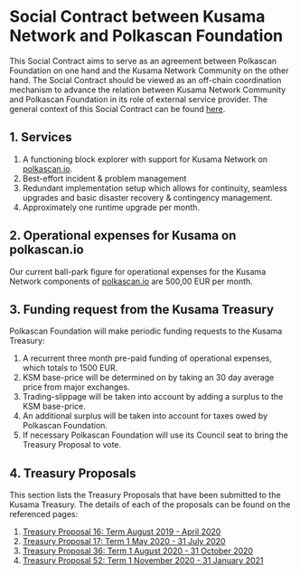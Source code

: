 # Social Contract between Kusama Network and Polkascan Foundation
This Social Contract aims to serve as an agreement between Polkascan Foundation on one hand and the Kusama Network Community on the other hand. The Social Contract should be viewed as an off-chain coordination mechanism to advance the relation between Kusama Network Community and Polkascan Foundation in its role of external service provider. The general context of this Social Contract can be found [here](https://github.com/polkascan/social-contract/blob/master/README.md).

## 1. Services
1. A functioning block explorer with support for Kusama Network on [polkascan.io](https://polkascan.io).
2. Best-effort incident & problem management
3. Redundant implementation setup which allows for continuity, seamless upgrades and basic disaster recovery & contingency management.
4. Approximately one runtime upgrade per month.

## 2. Operational expenses for Kusama on polkascan.io
Our current ball-park figure for operational expenses for the Kusama Network components of [polkascan.io](https://polkascan.io) are 500,00 EUR per month.

## 3. Funding request from the Kusama Treasury
Polkascan Foundation will make periodic funding requests to the Kusama Treasury:
1. A recurrent three month pre-paid funding of operational expenses, which totals to 1500 EUR.
2. KSM base-price will be determined on by taking an 30 day average price from major exchanges.
3. Trading-slippage will be taken into account by adding a surplus to the KSM base-price.
4. An additional surplus will be taken into account for taxes owed by Polkascan Foundation.
5. If necessary Polkascan Foundation will use its Council seat to bring the Treasury Proposal to vote.

## 4. Treasury Proposals
This section lists the Treasury Proposals that have been submitted to the Kusama Treasury.
The details of each of the proposals can be found on the referenced pages:
1. [Treasury Proposal 16: Term August 2019 - April 2020](https://github.com/polkascan/social-contract/blob/master/kusama/treasury-proposal-16.md)
2. [Treasury Proposal 17: Term 1 May 2020 - 31 July 2020](https://github.com/polkascan/social-contract/blob/master/kusama/treasury-proposal-17.md)
3. [Treasury Proposal 36: Term 1 August 2020 - 31 October 2020](https://github.com/polkascan/social-contract/blob/master/kusama/treasury-proposal-36.md)
4. [Treasury Proposal 52: Term 1 November 2020 - 31 January 2021](https://github.com/polkascan/social-contract/blob/master/kusama/treasury-proposal-52.md)

